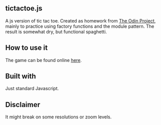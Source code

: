 ## tictactoe.js
A js version of tic tac toe. Created as homework from [The Odin Project](https://www.theodinproject.com/courses/javascript/lessons/tic-tac-toe-javascript), mainly to practice using factory functions and the module pattern. The result is somewhat dry, but functional spaghetti.

## How to use it
The game can be found online [here](https://vilsl.github.io/odinproject-tictactoe/).

## Built with
Just standard Javascript.

## Disclaimer
It might break on some resolutions or zoom levels.

